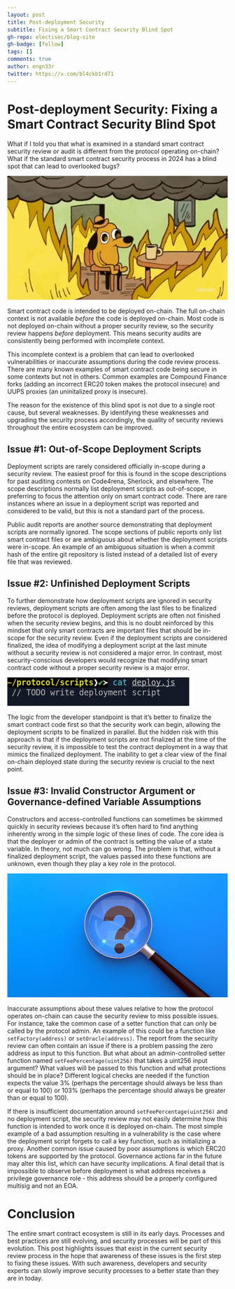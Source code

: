 ```yaml
---
layout: post
title: Post-deployment Security
subtitle: Fixing a Smart Contract Security Blind Spot
gh-repo: electisec/blog-site
gh-badge: [follow]
tags: []
comments: true
author: engn33r
twitter: https://x.com/bl4ckb1rd71
---
```


# Post-deployment Security: Fixing a Smart Contract Security Blind Spot

What if I told you that what is examined in a standard smart contract security review or audit is different from the protocol operating on-chain? What if the standard smart contract security process in 2024 has a blind spot that can lead to overlooked bugs?

![Morpheus](../public/post-deployment/this-is-fine.png)

Smart contract code is intended to be deployed on-chain. The full on-chain context is not available _before_ the code is deployed on-chain. Most code is not deployed on-chain without a proper security review, so the security review happens _before_ deployment. This means security audits are consistently being performed with incomplete context.

This incomplete context is a problem that can lead to overlooked vulnerabilities or inaccurate assumptions during the code review process. There are many known examples of smart contract code being secure in some contexts but not in others. Common examples are Compound Finance forks (adding an incorrect ERC20 token makes the protocol insecure) and UUPS proxies (an uninitalized proxy is insecure).

The reason for the existence of this blind spot is not due to a single root cause, but several weaknesses. By identifying these weaknesses and upgrading the security process accordingly, the quality of security reviews throughout the entire ecosystem can be improved.

## Issue #1: Out-of-Scope Deployment Scripts

Deployment scripts are rarely considered officially in-scope during a security review. The easiest proof for this is found in the scope descriptions for past auditing contests on Code4rena, Sherlock, and elsewhere. The scope descriptions normally list deployment scripts as out-of-scope, preferring to focus the attention only on smart contract code. There are rare instances where an issue in a deployment script was reported and considered to be valid, but this is not a standard part of the process.

Public audit reports are another source demonstrating that deployment scripts are normally ignored. The scope sections of public reports only list smart contract files or are ambiguous about whether the deployment scripts were in-scope. An example of an ambiguous situation is when a commit hash of the entire git repository is listed instead of a detailed list of every file that was reviewed.

## Issue #2: Unfinished Deployment Scripts

To further demonstrate how deployment scripts are ignored in security reviews, deployment scripts are often among the last files to be finalized before the protocol is deployed. Deployment scripts are often not finished when the security review begins, and this is no doubt reinforced by this mindset that only smart contracts are important files that should be in-scope for the security review. Even if the deployment scripts are considered finalized, the idea of modifying a deployment script at the last minute without a security review is not considered a major error. In contrast, most security-conscious developers would recognize that modifying smart contract code without a proper security review is a major error.

![Deployment script todo](../public/post-deployment/todo.png)

The logic from the developer standpoint is that it’s better to finalize the smart contract code first so that the security work can begin, allowing the deployment scripts to be finalized in parallel. But the hidden risk with this approach is that if the deployment scripts are not finalized at the time of the security review, it is impossible to test the contract deployment in a way that mimics the finalized deployment. The inability to get a clear view of the final on-chain deployed state during the security review is crucial to the next point.

## Issue #3: Invalid Constructor Argument or Governance-defined Variable Assumptions

Constructors and access-controlled functions can sometimes be skimmed quickly in security reviews because it’s often hard to find anything inherently wrong in the simple logic of these lines of code. The core idea is that the deployer or admin of the contract is setting the value of a state variable. In theory, not much can go wrong. The problem is that, without a finalized deployment script, the values passed into these functions are unknown, even though they play a key role in the protocol.

![Magnifier](../public/post-deployment/magnifier.png)

Inaccurate assumptions about these values relative to how the protocol operates on-chain can cause the security review to miss possible issues. For instance, take the common case of a setter function that can only be called by the protocol admin. An example of this could be a function like `setFactory(address)` or `setOracle(address)`. The report from the security review can often contain an issue if there is a problem passing the zero address as input to this function. But what about an admin-controlled setter function named `setFeePercentage(uint256)` that takes a uint256 input argument? What values will be passed to this function and what protections should be in place? Different logical checks are needed if the function expects the value 3% (perhaps the percentage should always be less than or equal to 100) or 103% (perhaps the percentage should always be greater than or equal to 100).

If there is insufficient documentation around `setFeePercentage(uint256)` and no deployment script, the security review may not easily determine how this function is intended to work once it is deployed on-chain. The most simple example of a bad assumption resulting in a vulnerability is the case where the deployment script forgets to call a key function, such as initializing a proxy. Another common issue caused by poor assumptions is which ERC20 tokens are supported by the protocol. Governance actions far in the future may alter this list, which can have security implications. A final detail that is impossible to observe before deployment is what address receives a privilege governance role - this address should be a properly configured multisig and not an EOA.

# Conclusion

The entire smart contract ecosystem is still in its early days. Processes and best practices are still evolving, and security processes will be part of this evolution. This post highlights issues that exist in the current security review process in the hope that awareness of these issues is the first step to fixing these issues. With such awareness, developers and security experts can slowly improve security processes to a better state than they are in today.
